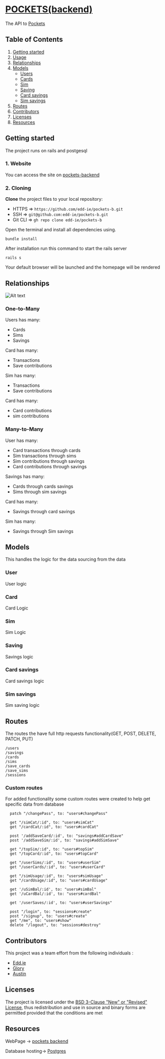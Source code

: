 # [POCKETS(backend)](https://ai-hub-1.vercel.app/)

The API to [Pockets](https://pocketswatch.vercel.app/)

## Table of Contents

1. [Getting started](#Getting-started)
2. [Usage](#Usage)
3. [Relationships](#relations)
3. [Models](#Methods)
   - [Users](#user)
   - [Cards](#card)
   - [Sim](#sim)
   - [Saving](#saving)
   - [Card savings](#save_cards)
   - [Sim savings](#save_sims)
4. [Routes](#routes)
6. [Contributors](#contributors)
7. [Licenses](#license)
8. [Resources](#Sources)

## <a id="Getting-started">Getting started</a>

The project runs on rails and postgesql

### 1. Website

You can access the site on [pockets-backend](https://pockets.onrender.com/)

### 2. Cloning

**Clone** the project files to your local repository:

- HTTPS => `https://github.com/edd-ie/pockets-b.git`
- SSH => `git@github.com:edd-ie/pockets-b.git`
- Git CLI => `gh repo clone edd-ie/pockets-b`

Open the terminal and install all dependencies using.

```
bundle install
```

After installation run this command to start the rails server

```
rails s
```

Your default browser will be launched and the homepage will be rendered

## <a id="relations">Relationships</a>
![Alt text](database.drawio.png)

### One-to-Many
Users has many:
 - Cards
 - Sims
 - Savings

Card has many:
  - Transactions
  - Save contributions

Sim has many:
  - Transactions
  - Save contributions

Card has many:
  - Card contributions
  - sim contributions

### Many-to-Many
User has many:
  - Card transactions through cards
  - Sim transactions through sims
  - Sim contributions through savings
  - Card contributions through savings

Savings has many:
  - Cards through cards savings
  - Sims through sim savings

Card has many:
  - Savings through card savings

Sim has many:
  - Savings through Sim savings

## <a id="Methods">Models</a>

This handles the logic for the data sourcing from the data

### <a id="users">User</a>
User logic

### <a id="card">Card</a>
Card Logic

### <a id="sim">Sim</a>
Sim Logic

### <a id="saving">Saving</a>
Savings logic

### <a id="save_cards">Card savings</a>
Card savings logic

### <a id="save_sims">Sim savings</a>
Sim saving logic

## <a id="routes">Routes</a>
The routes the have full http requests functionality(GET, POST, DELETE, PATCH, PUT)
```
/users
/savings
/cards
/sims
/save_cards
/save_sims
/sessions
```

### Custom routes
For added functionality some custom routes were created to help get specific data from database
```
  patch "/changePass", to: "users#changePass"

  get "/simCat/:id", to: "users#simCat"
  get "/cardCat/:id", to: "users#cardCat"

  post '/addSaveCard/:id', to: "savings#addCardSave"
  post '/addSaveSim/:id', to: "savings#addSimSave"
  
  get "/topSim/:id", to: "users#topSim"
  get "/topCard/:id", to: "users#topCard"

  get "/userSims/:id", to: "users#userSim"
  get "/userCards/:id", to: "users#userCard"

  get "/simUsage/:id", to: "users#simUsage"
  get "/cardUsage/:id", to: "users#cardUsage"

  get '/uSimBal/:id', to: "users#simBal"
  get '/uCardBal/:id', to: "users#cardBal"

  get '/userSaves/:id', to: "users#userSavings"

  post "/login", to: "sessions#create"
  post "/signup", to: "users#create"
  get "/me", to: "users#show"
  delete "/logout", to: "sessions#destroy"
```


## <a id="contributors">Contributors</a>

This project was a team effort from the following individuals :

- [Edd.ie](https://github.com/edd-ie)
- [Glory](https://github.com/Nkathaglow)
- [Austin](https://github.com/Naulikha)

## <a id="license">Licenses</a>

The project is licensed under the [BSD 3-Clause "New" or "Revised" License](https://github.com/highlightjs/highlight.js/blob/main/LICENSE), thus redistribution and use in source and binary forms are permitted provided that the conditions are met

## <a id="sources">Resources</a>
WebPage -> [pockets backend](https://pockets.onrender.com/)

Database hosting-> [Postgres](https://dashboard.render.com/)
